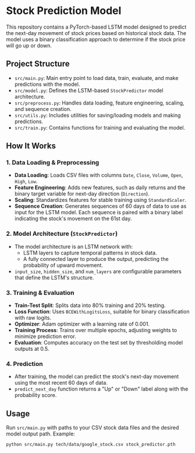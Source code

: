 # Stock Prediction Model

This repository contains a PyTorch-based LSTM model designed to predict the next-day movement of stock prices based on historical stock data. The model uses a binary classification approach to determine if the stock price will go up or down.

## Project Structure

- `src/main.py`: Main entry point to load data, train, evaluate, and make predictions with the model.
- `src/model.py`: Defines the LSTM-based `StockPredictor` model architecture.
- `src/preprocess.py`: Handles data loading, feature engineering, scaling, and sequence creation.
- `src/utils.py`: Includes utilities for saving/loading models and making predictions.
- `src/train.py`: Contains functions for training and evaluating the model.

## How It Works

### 1. Data Loading & Preprocessing
   - **Data Loading**: Loads CSV files with columns `Date`, `Close`, `Volume`, `Open`, `High`, `Low`.
   - **Feature Engineering**: Adds new features, such as daily returns and the binary target variable for next-day direction (`Direction`).
   - **Scaling**: Standardizes features for stable training using `StandardScaler`.
   - **Sequence Creation**: Generates sequences of 60 days of data to use as input for the LSTM model. Each sequence is paired with a binary label indicating the stock's movement on the 61st day.

### 2. Model Architecture (`StockPredictor`)
   - The model architecture is an LSTM network with:
     - LSTM layers to capture temporal patterns in stock data.
     - A fully connected layer to produce the output, predicting the probability of upward movement.
   - `input_size`, `hidden_size`, and `num_layers` are configurable parameters that define the LSTM's structure.

### 3. Training & Evaluation
   - **Train-Test Split**: Splits data into 80% training and 20% testing.
   - **Loss Function**: Uses `BCEWithLogitsLoss`, suitable for binary classification with raw logits.
   - **Optimizer**: Adam optimizer with a learning rate of 0.001.
   - **Training Process**: Trains over multiple epochs, adjusting weights to minimize prediction error.
   - **Evaluation**: Computes accuracy on the test set by thresholding model outputs at 0.5.

### 4. Prediction
   - After training, the model can predict the stock's next-day movement using the most recent 60 days of data.
   - `predict_next_day` function returns a "Up" or "Down" label along with the probability score.

## Usage

Run `src/main.py` with paths to your CSV stock data files and the desired model output path. Example:

```bash
python src/main.py tech/data/google_stock.csv stock_predictor.pth
